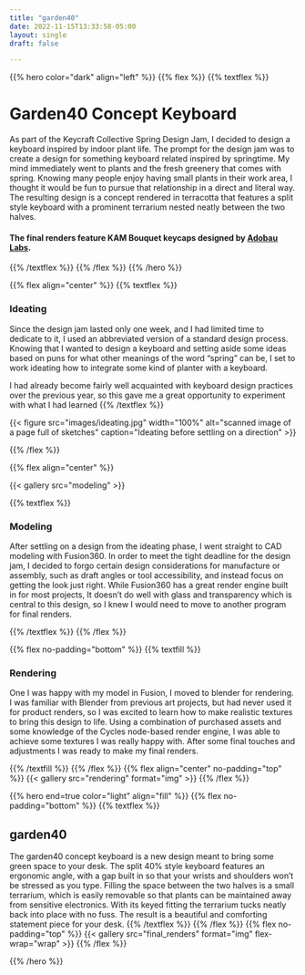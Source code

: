 ```yaml
---
title: "garden40"
date: 2022-11-15T13:33:58-05:00
layout: single
draft: false

---
```

{{% hero color="dark" align="left" %}}
{{% flex %}}
{{% textflex %}}

# Garden40 Concept Keyboard

As part of the Keycraft Collective Spring Design Jam, I decided to design a keyboard inspired by indoor plant life. The prompt for the design jam was to create a design for something keyboard related inspired by springtime. My mind immediately went to plants and the fresh greenery that comes with spring. Knowing many people enjoy having small plants in their work area, I thought it would be fun to pursue that relationship in a direct and literal way. The resulting design is a concept rendered in terracotta that features a split style keyboard with a prominent terrarium nested neatly between the two halves.

#### The final renders feature KAM Bouquet keycaps designed by [Adobau Labs](https://adobaulabs.com/).

{{% /textflex %}}
{{% /flex %}}
{{% /hero %}}


{{% flex align="center" %}}
{{% textflex %}}
### Ideating

Since the design jam lasted only one week, and I had limited time to dedicate to it, I used an abbreviated version of a standard design process. Knowing that I wanted to design a keyboard and setting aside some ideas based on puns for what other meanings of the word “spring” can be, I set to work ideating how to integrate some kind of planter with a keyboard.


I had already become fairly well acquainted with keyboard design practices over the previous year, so this gave me a great opportunity to experiment with what I had learned
{{% /textflex %}}

{{< figure src="images/ideating.jpg" width="100%" alt="scanned image of a page full of sketches" caption="Ideating before settling on a direction" >}}

{{% /flex %}}

{{% flex align="center" %}}

{{< gallery src="modeling"  >}}

{{% textflex %}}

### Modeling

After settling on a design from the ideating phase, I went straight to CAD modeling with Fusion360. In order to meet the tight deadline for the design jam, I decided to forgo certain design considerations for manufacture or assembly, such as draft angles or tool accessibility, and instead focus on getting the look just right. While Fusion360 has a great render engine built in for most projects, It doesn’t do well with glass and transparency which is central to this design, so I knew I would need to move to another program for final renders.


{{% /textflex %}}
{{% /flex %}}

{{% flex no-padding="bottom" %}}
{{% textfill %}}

### Rendering

One I was happy with my model in Fusion, I moved to blender for rendering. I was familiar with Blender from previous art projects, but had never used it for product renders, so I was excited to learn how to make realistic textures to bring this design to life. Using a combination of purchased assets and some knowledge of the Cycles node-based render engine, I was able to achieve some textures I was really happy with. After some final touches and adjustments I was ready to make my final renders.

{{% /textfill %}}
{{% /flex %}}
{{% flex align="center" no-padding="top" %}}
{{< gallery src="rendering" format="img" >}}
{{% /flex %}}

{{% hero end=true color="light" align="fill" %}}
{{% flex no-padding="bottom" %}}
{{% textflex %}}

## **garden**40

The garden40 concept keyboard is a new design meant to bring some green space to your desk. The split 40% style keyboard features an ergonomic angle, with a gap built in so that your wrists and shoulders won’t be stressed as you type. Filling the space between the two halves is a small terrarium, which is easily removable so that plants can be maintained away from sensitive electronics. With its keyed fitting the terrarium tucks neatly back into place with no fuss. The result is a beautiful and comforting statement piece for your desk.
{{% /textflex %}}
{{% /flex %}}
{{% flex no-padding="top" %}}
{{< gallery src="final_renders" format="img" flex-wrap="wrap" >}}
{{% /flex %}}

{{% /hero %}}